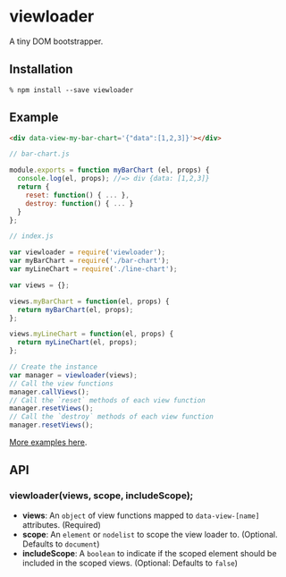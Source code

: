 # viewloader

A tiny DOM bootstrapper.

## Installation
```
% npm install --save viewloader
```

## Example

```html
<div data-view-my-bar-chart='{"data":[1,2,3]}'></div>
```

```js
// bar-chart.js

module.exports = function myBarChart (el, props) {
  console.log(el, props); //=> div {data: [1,2,3]}
  return {
    reset: function() { ... },
    destroy: function() { ... }
  }
};
```

```js
// index.js

var viewloader = require('viewloader');
var myBarChart = require('./bar-chart');
var myLineChart = require('./line-chart');

var views = {};

views.myBarChart = function(el, props) {
  return myBarChart(el, props);
};

views.myLineChart = function(el, props) {
  return myLineChart(el, props);
};

// Create the instance
var manager = viewloader(views);
// Call the view functions
manager.callViews();
// Call the `reset` methods of each view function
manager.resetViews();
// Call the `destroy` methods of each view function
manager.resetViews();
```

[More examples here](examples).

## API

### viewloader(views, scope, includeScope);

  * **views**: An `object` of view functions mapped to `data-view-[name]` attributes. (Required)
  * **scope**: An `element` or `nodelist` to scope the view loader to. (Optional. Defaults to `document`)
  * **includeScope**: A `boolean` to indicate if the scoped element should be included in the scoped views. (Optional: Defaults to `false`)
